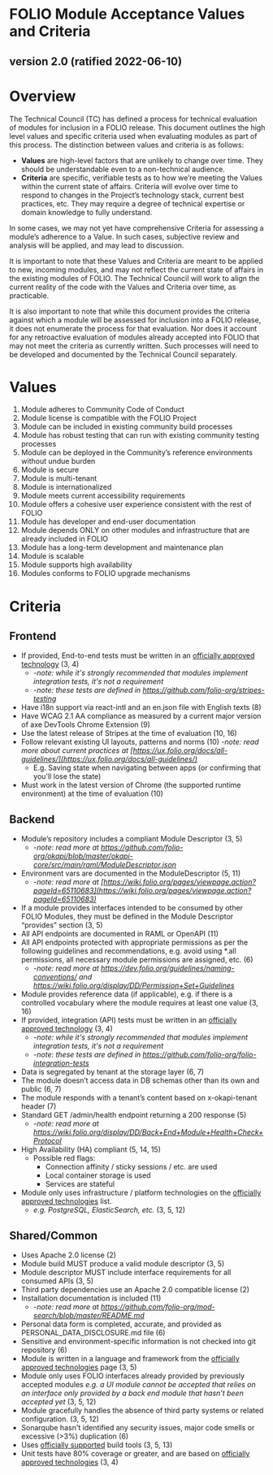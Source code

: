 # FOLIO Module Acceptance Values and Criteria

## version 2.0 (ratified 2022-06-10)

# Overview
The Technical Council (TC) has defined a process for technical evaluation of modules for inclusion in a FOLIO release.  This document outlines the high level values and specific criteria used when evaluating modules as part of this process.  The distinction between values and criteria is as follows:

* **Values** are high-level factors that are unlikely to change over time.  They should be understandable even to a non-technical audience.
* **Criteria** are specific, verifiable tests as to how we’re meeting the Values within the current state of affairs.  Criteria will evolve over time to respond to changes in the Project’s technology stack, current best practices, etc. They may require a degree of technical expertise or domain knowledge to fully understand.

In some cases, we may not yet have comprehensive Criteria for assessing a module’s adherence to a Value.  In such cases, subjective review and analysis will be applied, and may lead to discussion.

It is important to note that these Values and Criteria are meant to be applied to new, incoming modules, and may not reflect the current state of affairs in the existing modules of FOLIO.  The Technical Council will work to align the current reality of the code with the Values and Criteria over time, as practicable.

It is also important to note that while this document provides the criteria against which a module will be assessed for inclusion into a FOLIO release, it does not enumerate the process for that evaluation.  Nor does it account for any retroactive evaluation of modules already accepted into FOLIO that may not meet the criteria as currently written.  Such processes will need to be developed and documented by the Technical Council separately.

# Values
1. Module adheres to Community Code of Conduct
1. Module license is compatible with the FOLIO Project
1. Module can be included in existing community build processes
1. Module has robust testing that can run with existing community testing processes
1. Module can be deployed in the Community’s reference environments without undue burden
1. Module is secure
1. Module is multi-tenant
1. Module is internationalized
1. Module meets current accessibility requirements
1. Module offers a cohesive user experience consistent with the rest of FOLIO
1. Module has developer and end-user documentation
1. Module depends ONLY on other modules and infrastructure that are already included in FOLIO
1. Module has a long-term development and maintenance plan
1. Module is scalable
1. Module supports high availability
1. Modules conforms to FOLIO upgrade mechanisms

# Criteria

## Frontend
* If provided, End-to-end tests must be written in an [officially approved technology](https://wiki.folio.org/display/TC/Officially+Supported+Technologies) (3, 4)
  * -_note: while it's strongly recommended that modules implement integration tests, it's not a requirement_
  * -_note: these tests are defined in https://github.com/folio-org/stripes-testing_
* Have i18n support via react-intl and an en.json file with English texts (8)
* Have WCAG 2.1 AA compliance as measured by a current major version of axe DevTools Chrome Extension (9)
* Use the latest release of Stripes at the time of evaluation (10, 16)
* Follow relevant existing UI layouts, patterns and norms (10) -_note: read more about current practices at [https://ux.folio.org/docs/all-guidelines/](https://ux.folio.org/docs/all-guidelines/)_
  * E.g. Saving state when navigating between apps (or confirming that you'll lose the state)
* Must work in the latest version of Chrome (the supported runtime environment) at the time of evaluation (10)

## Backend
* Module’s repository includes a compliant Module Descriptor (3, 5)
  * -_note: read more at https://github.com/folio-org/okapi/blob/master/okapi-core/src/main/raml/ModuleDescriptor.json_
* Environment vars are documented in the ModuleDescriptor (5, 11)
  * -_note: read more at [https://wiki.folio.org/pages/viewpage.action?pageId=65110683](https://wiki.folio.org/pages/viewpage.action?pageId=65110683)_
* If a module provides interfaces intended to be consumed by other FOLIO Modules, they must be defined in the Module Descriptor “provides” section (3, 5)
* All API endpoints are documented in RAML or OpenAPI (11)
* All API endpoints protected with appropriate permissions as per the following guidelines and recommendations, e.g. avoid using *.all permissions, all necessary module permissions are assigned, etc. (6)
  * -_note: read more at https://dev.folio.org/guidelines/naming-conventions/ and https://wiki.folio.org/display/DD/Permission+Set+Guidelines_
* Module provides reference data (if applicable), e.g. if there is a controlled vocabulary where the module requires at least one value (3, 16)
* If provided, integration (API) tests must be written in an [officially approved technology](https://wiki.folio.org/display/TC/Officially+Supported+Technologies) (3, 4)
  * -_note: while it's strongly recommended that modules implement integration tests, it's not a requirement_
  * -_note: these tests are defined in https://github.com/folio-org/folio-integration-tests_
* Data is segregated by tenant at the storage layer (6, 7)
* The module doesn’t access data in DB schemas other than its own and public (6, 7)
* The module responds with a tenant’s content based on x-okapi-tenant header (7)
* Standard GET /admin/health endpoint returning a 200 response (5)
  * -_note: read more at https://wiki.folio.org/display/DD/Back+End+Module+Health+Check+Protocol_
* High Availability (HA) compliant (5, 14, 15)
  * Possible red flags:
    * Connection affinity / sticky sessions / etc. are used
    * Local container storage is used
    * Services are stateful
* Module only uses infrastructure / platform technologies on the [officially approved technologies](https://wiki.folio.org/display/TC/Officially+Supported+Technologies) list.
  * _e.g. PostgreSQL, ElasticSearch, etc._ (3, 5, 12)

## Shared/Common
* Uses Apache 2.0 license (2)
* Module build MUST produce a valid module descriptor (3, 5)
* Module descriptor MUST include interface requirements for all consumed APIs (3, 5)
* Third party dependencies use an Apache 2.0 compatible license (2)
* Installation documentation is included (11)
  * -_note: read more at https://github.com/folio-org/mod-search/blob/master/README.md_
* Personal data form is completed, accurate, and provided as PERSONAL_DATA_DISCLOSURE.md file (6)
* Sensitive and environment-specific information is not checked into git repository (6)
* Module is written in a language and framework from the [officially approved technologies](https://wiki.folio.org/display/TC/Officially+Supported+Technologies) page (3, 5)
* Module only uses FOLIO interfaces already provided by previously accepted modules _e.g. a UI module cannot be accepted that relies on an interface only provided by a back end module that hasn’t been accepted yet_ (3, 5, 12)
* Module gracefully handles the absence of third party systems or related configuration. (3, 5, 12)
* Sonarqube hasn't identified any security issues, major code smells or excessive (>3%) duplication (6)
* Uses [officially supported](https://wiki.folio.org/display/TC/Officially+Supported+Technologies) build tools (3, 5, 13)
* Unit tests have 80% coverage or greater, and are based on [officially approved technologies](https://wiki.folio.org/display/TC/Officially+Supported+Technologies) (3, 4)
